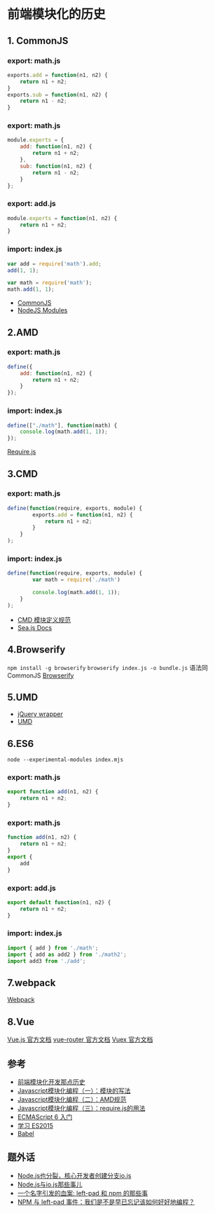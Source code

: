 # 前端模块化的历史

## 1. CommonJS
### export: math.js
```javascript
exports.add = function(n1, n2) {
    return n1 + n2;
}
exports.sub = function(n1, n2) {
    return n1 - n2;
}
```
### export: math.js
```javascript
module.exports = {
    add: function(n1, n2) {
        return n1 + n2;
    },
    sub: function(n1, n2) {
        return n1 - n2;
    }
};
```
### export: add.js
```javascript
module.exports = function(n1, n2) {
    return n1 + n2;
}
```
### import: index.js
```javascript
var add = require('math').add;
add(1, 1);

var math = require('math');
math.add(1, 1);
```
* [CommonJS](http://wiki.commonjs.org/wiki/Modules)
* [NodeJS Modules](https://nodejs.org/docs/latest-v4.x/api/modules.html)



## 2.AMD
### export: math.js
```javascript
define({
    add: function(n1, n2) {
        return n1 + n2;
    }
});
```
### import: index.js
```javascript
define(["./math"], function(math) {
    console.log(math.add(1, 1));
});
```
[Require.js](http://requirejs.org/docs/api.html)


## 3.CMD
### export: math.js
```javascript
define(function(require, exports, module) {
        exports.add = function(n1, n2) {
            return n1 + n2;
        }
    }
);
```
### import: index.js
```javascript
define(function(require, exports, module) {
        var math = require('./math')

        console.log(math.add(1, 1));
    }
);
```
* [CMD 模块定义规范](https://github.com/seajs/seajs/issues/242)
* [Sea.js Docs](https://seajs.github.io/seajs/docs/)

## 4.Browserify
`npm install -g browserify`
`browserify index.js -o bundle.js`
语法同CommonJS
[Browserify](http://browserify.org/)


## 5.UMD
* [jQuery wrapper](https://github.com/jquery/jquery/blob/master/src/wrapper.js)
* [UMD](https://github.com/umdjs/umd)


## 6.ES6
`node --experimental-modules index.mjs`
### export: math.js
```javascript
export function add(n1, n2) {
    return n1 + n2;
}
```

### export: math.js
```javascript
function add(n1, n2) {
    return n1 + n2;
}
export {
    add
}
```

### export: add.js
```javascript
export default function(n1, n2) {
    return n1 + n2;
}
```

### import: index.js
```javascript
import { add } from './math';
import { add as add2 } from './math2';
import add3 from './add';
```

## 7.webpack
[Webpack](https://webpack.js.org/)

## 8.Vue
[Vue.js 官方文档](https://cn.vuejs.org/v2/guide/)
[vue-router 官方文档](https://router.vuejs.org/zh-cn/)
[Vuex 官方文档](https://vuex.vuejs.org/zh-cn/)

## 参考
* [前端模块化开发那点历史](https://github.com/seajs/seajs/issues/588)
* [Javascript模块化编程（一）：模块的写法](http://www.ruanyifeng.com/blog/2012/10/javascript_module.html)
* [Javascript模块化编程（二）：AMD规范](http://www.ruanyifeng.com/blog/2012/10/asynchronous_module_definition.html)
* [Javascript模块化编程（三）：require.js的用法](http://www.ruanyifeng.com/blog/2012/11/require_js.html)
* [ECMAScript 6 入门](http://es6.ruanyifeng.com/)
* [学习 ES2015](https://babeljs.cn/learn-es2015/)
* [Babel](https://babeljs.cn/)

## 题外话
* [Node.js也分裂，核心开发者创建分支io.js](http://www.infoq.com/cn/news/2014/12/node.js-split-branch-iojs)
* [Node.js与io.js那些事儿](http://www.infoq.com/cn/articles/node-js-and-io-js/)
* [一个名字引发的血案: left-pad 和 npm 的那些事](http://ms.csdn.net/geek/64211)
* [NPM 与 left-pad 事件：我们是不是早已忘记该如何好好地编程？](https://zhuanlan.zhihu.com/p/20707235)